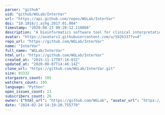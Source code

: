 ```yaml
---
parser: "github"
uid: "github/WGLab/InterVar"
url: "https://api.github.com/repos/WGLab/InterVar"
doi: "10.1016/j.ajhg.2017.01.004"
timestamp: "2020-08-23 00:20:12.118066"
description: "A bioinformatics software tool for clinical interpretation of genetic variants by the 2015 ACMG-AMP guideline"
avatar: "https://avatars1.githubusercontent.com/u/5926337?v=4"
repo_url: "https://github.com/WGLab/InterVar"
name: "InterVar"
full_name: "WGLab/InterVar"
html_url: "https://github.com/WGLab/InterVar"
created_at: "2015-11-17T07:16:03Z"
updated_at: "2020-08-07T14:46:14Z"
clone_url: "https://github.com/WGLab/InterVar.git"
size: 93332
stargazers_count: 105
watchers_count: 105
language: "Python"
open_issues_count: 23
subscribers_count: 26
owner: {"html_url": "https://github.com/WGLab", "avatar_url": "https://avatars1.githubusercontent.com/u/5926337?v=4", "login": "WGLab", "type": "Organization"}
date: "2024-02-24 14:19:20.755779"
---
```

